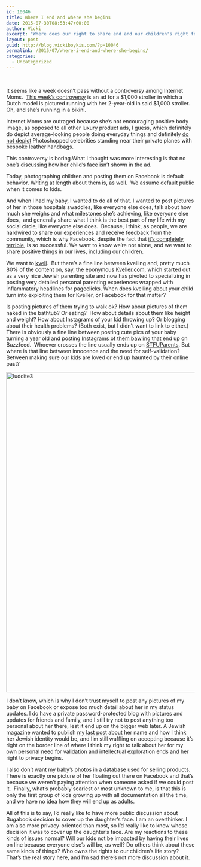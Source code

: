 ```yaml
---
id: 10046
title: Where I end and where she begins
date: 2015-07-30T08:53:47+00:00
author: Vicki
excerpt: "Where does our right to share end and our children's right for privacy begin? "
layout: post
guid: http://blog.vickiboykis.com/?p=10046
permalink: /2015/07/where-i-end-and-where-she-begins/
categories:
  - Uncategorized
---
```

&nbsp;

It seems like a week doesn&#8217;t pass without a controversy among Internet Moms.  <a href="http://www.huffingtonpost.com/entry/model-runs-with-bugaboo-stroller-in-bikini-cause-dont-all-moms_55b694c9e4b0a13f9d19a880" target="_blank">This week&#8217;s controversy</a> is an ad for a $1,000 stroller in which a Dutch model is pictured running with her 2-year-old in said $1,000 stroller. Oh, and she&#8217;s running in a bikini.

Internet Moms are outraged because she&#8217;s not encouraging positive body image, as opposed to all other luxury product ads, I guess, which definitely do depict average-looking people doing everyday things and definitely <a href="https://encrypted.google.com/search?q=louis+vuitton+ads&hl=en&source=lnms&tbm=isch&sa=X&ved=0CAcQ_AUoAWoVChMIhuDv_uuCxwIVA4I-Ch3EeAWV&biw=1256&bih=762" target="_blank">do not depict</a> Photoshopped celebrities standing near their private planes with bespoke leather handbags.

This controversy is boring.What I thought was more interesting is that no one&#8217;s discussing how her child&#8217;s face isn&#8217;t shown in the ad.

Today, photographing children and posting them on Facebook is default behavior. Writing at length about them is, as well.  We assume default public when it comes to kids.

And when I had my baby, I wanted to do all of that. I wanted to post pictures of her in those hospitals swaddles, like everyone else does, talk about how much she weighs and what milestones she&#8217;s achieving, like everyone else does,  and generally share what I think is the best part of my life with my social circle, like everyone else does.  Because, I think, as people, we are hardwired to share our experiences and receive feedback from the community, which is why Facebook, despite the fact that <a href="http://blog.vickiboykis.com/2013/08/facebookthink/" target="_blank">it&#8217;s completely terrible</a>, is so successful. We want to know we&#8217;re not alone, and we want to share positive things in our lives, including our children.

We want to <a href="http://www.merriam-webster.com/dictionary/kvell" target="_blank">kvell</a>.  But there&#8217;s a fine line between kvelling and, pretty much 80% of the content on, say, the eponymous <a href="http://www.kveller.com/" target="_blank">Kveller.com</a>, which started out as a very nice Jewish parenting site and now has pivoted to specializing in posting very detailed personal parenting experiences wrapped with inflammatory headlines for pageclicks. When does kvelling about your child turn into exploiting them for Kveller, or Facebook for that matter?

Is posting pictures of them trying to walk ok? How about pictures of them naked in the bathtub? Or eating?  How about details about them like height and weight? How about Instagrams of your kid throwing up? Or blogging about their health problems? (Both exist, but I didn&#8217;t want to link to either.)  There is obviously a fine line between posting cute pics of your baby turning a year old and posting <a href="http://www.buzzfeed.com/patricksmith/but-its-not-fairrrrrrrrrrrr?bffb&utm_term=4ldqpgp#.qlAxLElP5" target="_blank">Instagrams of them bawling</a> that end up on Buzzfeed.  Whoever crosses the line usually ends up on <a href="http://www.stfuparentsblog.com/" target="_blank">STFUParents</a>. But where is that line between innocence and the need for self-validation? Between making sure our kids are loved or end up haunted by their online past?

[<img class="aligncenter size-full wp-image-10047" src="http://blog.vickiboykis.com/wp-content/uploads/2015/07/luddite3.jpg" alt="luddite3" width="540" height="855" />](http://blog.vickiboykis.com/wp-content/uploads/2015/07/luddite3.jpg)

I don&#8217;t know, which is why I don&#8217;t trust myself to post any pictures of my baby on Facebook or expose too much detail about her in my status updates. I do have a private password-protected blog with pictures and updates for friends and family, and I still try not to post anything too personal about her there, lest it end up on the bigger web later. A Jewish magazine wanted to publish <a href="http://blog.vickiboykis.com/2015/07/how-to-become-an-american-jew/" target="_blank">my last post</a> about her name and how I think her Jewish identity would be, and I&#8217;m still waffling on accepting because it&#8217;s right on the border line of where I think my right to talk about her for my own personal need for validation and intellectual exploration ends and her right to privacy begins.

I also don&#8217;t want my baby&#8217;s photos in a database used for selling products. There is exactly one picture of her floating out there on Facebook and that&#8217;s because we weren&#8217;t paying attention when someone asked if we could post it.  Finally, what&#8217;s probably scariest or most unknown to me, is that this is only the first group of kids growing up with all documentation all the time, and we have no idea how they will end up as adults.

All of this is to say, I&#8217;d really like to have more public discussion about Bugaboo&#8217;s decision to cover up the daughter&#8217;s face. I am an overthinker. I am also more privacy-oriented than most, so I&#8217;d really like to know whose decision it was to cover up the daughter&#8217;s face. Are my reactions to these kinds of issues normal? Will our kids not be impacted by having their lives on line because everyone else&#8217;s will be, as well? Do others think about these same kinds of things? Who owns the rights to our children&#8217;s life story? That&#8217;s the real story here, and I&#8217;m sad there&#8217;s not more discussion about it.